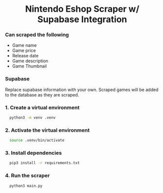 <h1 align="center">Nintendo Eshop Scraper w/ Supabase Integration</h1>

### Can scraped the following
- Game name
- Game price
- Release date
- Game description
- Game Thumbnail

### Supabase
Replace supabase information with your own.
Scraped games will be added to the database as they are scraped.


### 1. Create a virtual environment
```bash
  python3 -m venv .venv
```

### 2. Activate the virtual environment 
```bash
  source .venv/bin/activate
```

### 3. Install dependencies
````bash 
  pip3 install -r requirements.txt
````

### 4. Run the scraper
```bash 
  python3 main.py
```
